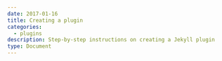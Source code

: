 ```yaml
---
date: 2017-01-16
title: Creating a plugin
categories:
  - plugins
description: Step-by-step instructions on creating a Jekyll plugin
type: Document
---
```


